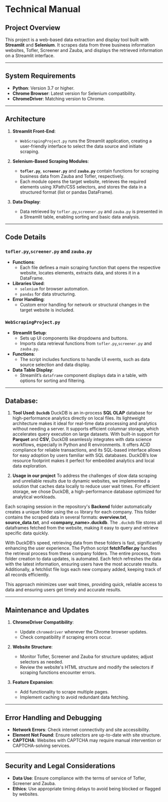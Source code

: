 # Technical Manual

## Project Overview

This project is a web-based data extraction and display tool built with **Streamlit** and **Selenium**. It scrapes data from three business information websites, Tofler, Screener and Zauba, and displays the retrieved information on a Streamlit interface.

---

## System Requirements

- **Python**: Version 3.7 or higher.
- **Chrome Browser**: Latest version for Selenium compatibility.
- **ChromeDriver**: Matching version to Chrome.

---

## Architecture

1. **Streamlit Front-End**:
   - `WebScrapingProject.py` runs the Streamlit application, creating a user-friendly interface to select the data source and initiate scraping.

2. **Selenium-Based Scraping Modules**:
   -  **`tofler.py`**, **`screener.py`** and **`zauba.py`** contain functions for scraping business data from Zauba and Tofler, respectively.
   - Each module opens the target website, retrieves the required elements using XPath/CSS selectors, and stores the data in a structured format (list or pandas DataFrame).

3. **Data Display**:
   - Data retrieved by `tofler.py`,`screener.py` and `zauba.py` is presented in a Streamlit table, enabling sorting and basic data analysis.

---

## Code Details

### `tofler.py`,`screener.py` and `zauba.py`

- **Functions**:
  - Each file defines a main scraping function that opens the respective website, locates elements, extracts data, and stores it in a DataFrame.
- **Libraries Used**:
  - `selenium` for browser automation.
  - `pandas` for data structuring.
- **Error Handling**:
  - Custom error handling for network or structural changes in the target website is included.

### `WebScrapingProject.py`

- **Streamlit Setup**:
  - Sets up UI components like dropdowns and buttons.
  - Imports data retrieval functions from `tofler.py`,`screener.py` and `zauba.py`.
- **Functions**:
  - The script includes functions to handle UI events, such as data source selection and data display.
- **Data Table Display**:
  - Streamlit’s `dataframe` component displays data in a table, with options for sorting and filtering.

---
## Database:

1. **Tool Used: `Duckdb`**
DuckDB is an in-process **SQL OLAP** database for high-performance analytics directly on local files. Its lightweight architecture makes it ideal for real-time data processing and analytics without needing a server. It supports efficient columnar storage, which accelerates query execution on large datasets. With built-in support for **Parquet** and **CSV**, DuckDB seamlessly integrates with data science workflows, especially in Python and R environments. It offers ACID compliance for reliable transactions, and its SQL-based interface allows for easy adoption by users familiar with SQL databases. DuckDB’s low resource footprint makes it perfect for embedded analytics and local data exploration.

2. **Usage in our project**
   To address the challenges of slow data scraping and unreliable results due to dynamic websites, we implemented a solution that caches data locally to reduce user wait times. For efficient storage, we chose DuckDB, a high-performance database optimized for analytical workloads.
   
Each scraping session in the repository's **Backend** folder automatically creates a unique folder using the `os` library for each company. This folder contains the scraped data in several formats: **overview.txt**, **source_data.txt**, and **<company_name>.duckdb**. The `.duckdb` file stores all dataframes fetched from the website, making it easy to query and retrieve specific data quickly.

With DuckDB’s speed, retrieving data from these folders is fast, significantly enhancing the user experience. The Python script 
**fetchTofler.py** handles the retrieval process from these company folders. The entire process, from folder creation to data updates, is automated. Each fetch refreshes the data with the latest information, ensuring users have the most accurate results. Additionally, a
fetchlist file logs each new company added, keeping track of all records efficiently.

This approach minimizes user wait times, providing quick, reliable access to data and ensuring users get timely and accurate results.

--- 

## Maintenance and Updates

1. **ChromeDriver Compatibility**:
   - Update `chromedriver` whenever the Chrome browser updates.
   - Check compatibility if scraping errors occur.

2. **Website Structure**:
   - Monitor Tofler, Screener and Zauba for structure updates; adjust selectors as needed.
   - Review the website's HTML structure and modify the selectors if scraping functions encounter errors.

3. **Feature Expansion**:
   - Add functionality to scrape multiple pages.
   - Implement caching to avoid redundant data fetching.

---

## Error Handling and Debugging

- **Network Errors**: Check internet connectivity and site accessibility.
- **Element Not Found**: Ensure selectors are up-to-date with site structure.
- **CAPTCHA**: Websites with CAPTCHA may require manual intervention or CAPTCHA-solving services.

---

## Security and Legal Considerations

- **Data Use**: Ensure compliance with the terms of service of Tofler, Screener and Zauba.
- **Ethics**: Use appropriate timing delays to avoid being blocked or flagged by websites.
